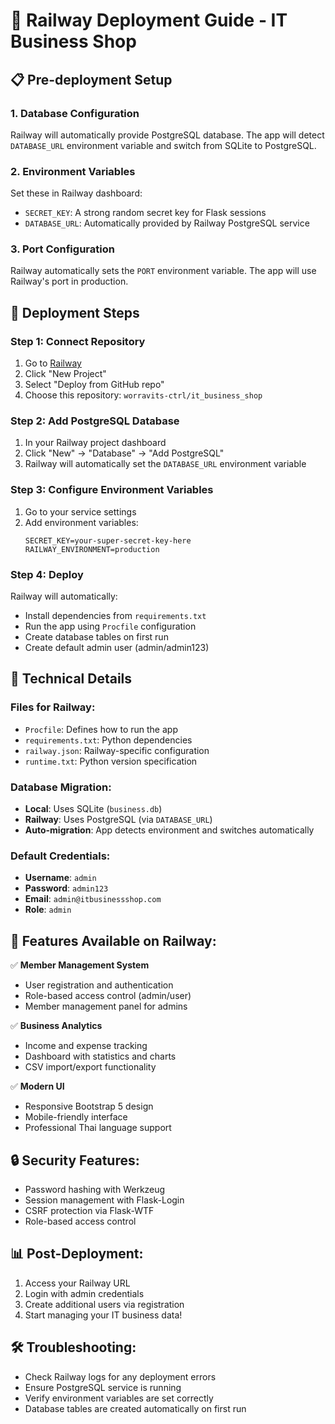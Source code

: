 # 🚂 Railway Deployment Guide - IT Business Shop

## 📋 Pre-deployment Setup

### 1. Database Configuration
Railway will automatically provide PostgreSQL database. The app will detect `DATABASE_URL` environment variable and switch from SQLite to PostgreSQL.

### 2. Environment Variables
Set these in Railway dashboard:
- `SECRET_KEY`: A strong random secret key for Flask sessions
- `DATABASE_URL`: Automatically provided by Railway PostgreSQL service

### 3. Port Configuration
Railway automatically sets the `PORT` environment variable. The app will use Railway's port in production.

## 🚀 Deployment Steps

### Step 1: Connect Repository
1. Go to [Railway](https://railway.app)
2. Click "New Project"
3. Select "Deploy from GitHub repo"
4. Choose this repository: `worravits-ctrl/it_business_shop`

### Step 2: Add PostgreSQL Database
1. In your Railway project dashboard
2. Click "New" → "Database" → "Add PostgreSQL"
3. Railway will automatically set the `DATABASE_URL` environment variable

### Step 3: Configure Environment Variables
1. Go to your service settings
2. Add environment variables:
   ```
   SECRET_KEY=your-super-secret-key-here
   RAILWAY_ENVIRONMENT=production
   ```

### Step 4: Deploy
Railway will automatically:
- Install dependencies from `requirements.txt`
- Run the app using `Procfile` configuration
- Create database tables on first run
- Create default admin user (admin/admin123)

## 🔧 Technical Details

### Files for Railway:
- `Procfile`: Defines how to run the app
- `requirements.txt`: Python dependencies
- `railway.json`: Railway-specific configuration
- `runtime.txt`: Python version specification

### Database Migration:
- **Local**: Uses SQLite (`business.db`)
- **Railway**: Uses PostgreSQL (via `DATABASE_URL`)
- **Auto-migration**: App detects environment and switches automatically

### Default Credentials:
- **Username**: `admin`
- **Password**: `admin123`
- **Email**: `admin@itbusinessshop.com`
- **Role**: `admin`

## 🎯 Features Available on Railway:

✅ **Member Management System**
- User registration and authentication
- Role-based access control (admin/user)
- Member management panel for admins

✅ **Business Analytics**
- Income and expense tracking
- Dashboard with statistics and charts
- CSV import/export functionality

✅ **Modern UI**
- Responsive Bootstrap 5 design
- Mobile-friendly interface
- Professional Thai language support

## 🔒 Security Features:
- Password hashing with Werkzeug
- Session management with Flask-Login
- CSRF protection via Flask-WTF
- Role-based access control

## 📊 Post-Deployment:
1. Access your Railway URL
2. Login with admin credentials
3. Create additional users via registration
4. Start managing your IT business data!

## 🛠️ Troubleshooting:
- Check Railway logs for any deployment errors
- Ensure PostgreSQL service is running
- Verify environment variables are set correctly
- Database tables are created automatically on first run

